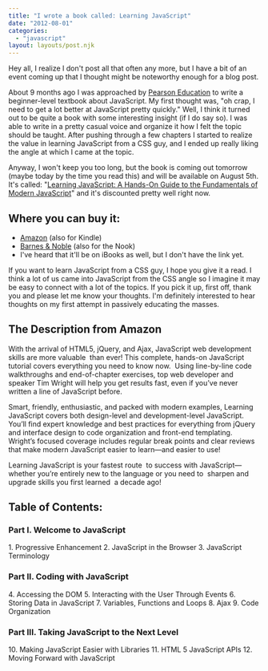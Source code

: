 ```yaml
---
title: "I wrote a book called: Learning JavaScript"
date: "2012-08-01"
categories:
  - "javascript"
layout: layouts/post.njk
---
```


Hey all, I realize I don't post all that often any more, but I have a bit of an event coming up that I thought might be noteworthy enough for a blog post.

About 9 months ago I was approached by [Pearson Education](http://www.pearsoned.com/) to write a beginner-level textbook about JavaScript. My first thought was, "oh crap, I need to get a lot better at JavaScript pretty quickly." Well, I think it turned out to be quite a book with some interesting insight (if I do say so). I was able to write in a pretty casual voice and organize it how I felt the topic should be taught. After pushing through a few chapters I started to realize the value in learning JavaScript from a CSS guy, and I ended up really liking the angle at which I came at the topic.

Anyway, I won't keep you too long, but the book is coming out tomorrow (maybe today by the time you read this) and will be available on August 5th. It's called: "[Learning JavaScript: A Hands-On Guide to the Fundamentals of Modern JavaScript](http://www.amazon.com/Learning-JavaScript-Hands-On-Fundamentals-Modern/dp/0321832744/ref=sr_1_13?ie=UTF8&qid=1343862876&sr=8-13&keywords=learning+javascript)" and it's discounted pretty well right now.

## Where you can buy it:

- [Amazon](http://www.amazon.com/Learning-JavaScript-Hands-On-Fundamentals-Modern/dp/0321832744/ref=sr_1_1) (also for Kindle)
- [Barnes & Noble](http://www.barnesandnoble.com/w/learning-javascript-tim-wright/1110854170?ean=9780321832740) (also for the Nook)
- I've heard that it'll be on iBooks as well, but I don't have the link yet.

If you want to learn JavaScript from a CSS guy, I hope you give it a read. I think a lot of us came into JavaScript from the CSS angle so I imagine it may be easy to connect with a lot of the topics. If you pick it up, first off, thank you and please let me know your thoughts. I'm definitely interested to hear thoughts on my first attempt in passively educating the masses.

## The Description from Amazon

With the arrival of HTML5, jQuery, and Ajax, JavaScript web development skills are more valuable  than ever! This complete, hands-on JavaScript tutorial covers everything you need to know now.  Using line-by-line code walkthroughs and end-of-chapter exercises, top web developer and speaker Tim Wright will help you get results fast, even if you’ve never written a line of JavaScript before.

Smart, friendly, enthusiastic, and packed with modern examples, Learning JavaScript covers both design-level and development-level JavaScript. You’ll find expert knowledge and best practices for everything from jQuery and interface design to code organization and front-end templating. Wright’s focused coverage includes regular break points and clear reviews that make modern JavaScript easier to learn—and easier to use!

Learning JavaScript is your fastest route  to success with JavaScript—whether you’re entirely new to the language or you need to  sharpen and upgrade skills you first learned  a decade ago!

## Table of Contents:

### Part I. Welcome to JavaScript

1\. Progressive Enhancement 2. JavaScript in the Browser 3. JavaScript Terminology

### Part II. Coding with JavaScript

4\. Accessing the DOM 5. Interacting with the User Through Events 6. Storing Data in JavaScript 7. Variables, Functions and Loops 8. Ajax 9. Code Organization

### Part III. Taking JavaScript to the Next Level

10\. Making JavaScript Easier with Libraries 11. HTML 5 JavaScript APIs 12. Moving Forward with JavaScript
